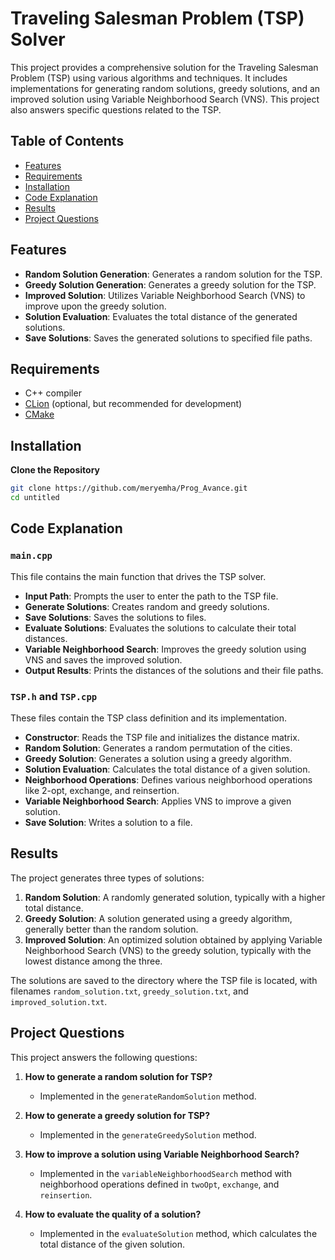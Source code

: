 # Traveling Salesman Problem (TSP) Solver

This project provides a comprehensive solution for the Traveling Salesman Problem (TSP) using various algorithms and techniques. It includes implementations for generating random solutions, greedy solutions, and an improved solution using Variable Neighborhood Search (VNS). This project also answers specific questions related to the TSP.

## Table of Contents

- [Features](#features)
- [Requirements](#requirements)
- [Installation](#installation)
- [Code Explanation](#code-explanation)
- [Results](#results)
- [Project Questions](#project-questions)


## Features

- **Random Solution Generation**: Generates a random solution for the TSP.
- **Greedy Solution Generation**: Generates a greedy solution for the TSP.
- **Improved Solution**: Utilizes Variable Neighborhood Search (VNS) to improve upon the greedy solution.
- **Solution Evaluation**: Evaluates the total distance of the generated solutions.
- **Save Solutions**: Saves the generated solutions to specified file paths.

## Requirements

- C++ compiler
- [CLion](https://www.jetbrains.com/clion/) (optional, but recommended for development)
- [CMake](https://cmake.org/)

## Installation

**Clone the Repository**
   ```bash
   git clone https://github.com/meryemha/Prog_Avance.git
   cd untitled
   ```
## Code Explanation

### `main.cpp`

This file contains the main function that drives the TSP solver.

- **Input Path**: Prompts the user to enter the path to the TSP file.
- **Generate Solutions**: Creates random and greedy solutions.
- **Save Solutions**: Saves the solutions to files.
- **Evaluate Solutions**: Evaluates the solutions to calculate their total distances.
- **Variable Neighborhood Search**: Improves the greedy solution using VNS and saves the improved solution.
- **Output Results**: Prints the distances of the solutions and their file paths.

### `TSP.h` and `TSP.cpp`

These files contain the TSP class definition and its implementation.

- **Constructor**: Reads the TSP file and initializes the distance matrix.
- **Random Solution**: Generates a random permutation of the cities.
- **Greedy Solution**: Generates a solution using a greedy algorithm.
- **Solution Evaluation**: Calculates the total distance of a given solution.
- **Neighborhood Operations**: Defines various neighborhood operations like 2-opt, exchange, and reinsertion.
- **Variable Neighborhood Search**: Applies VNS to improve a given solution.
- **Save Solution**: Writes a solution to a file.

## Results

The project generates three types of solutions:

1. **Random Solution**: A randomly generated solution, typically with a higher total distance.
2. **Greedy Solution**: A solution generated using a greedy algorithm, generally better than the random solution.
3. **Improved Solution**: An optimized solution obtained by applying Variable Neighborhood Search (VNS) to the greedy solution, typically with the lowest distance among the three.

The solutions are saved to the directory where the TSP file is located, with filenames `random_solution.txt`, `greedy_solution.txt`, and `improved_solution.txt`.

## Project Questions

This project answers the following questions:

1. **How to generate a random solution for TSP?**
    - Implemented in the `generateRandomSolution` method.

2. **How to generate a greedy solution for TSP?**
    - Implemented in the `generateGreedySolution` method.

3. **How to improve a solution using Variable Neighborhood Search?**
    - Implemented in the `variableNeighborhoodSearch` method with neighborhood operations defined in `twoOpt`, `exchange`, and `reinsertion`.

4. **How to evaluate the quality of a solution?**
    - Implemented in the `evaluateSolution` method, which calculates the total distance of the given solution.
